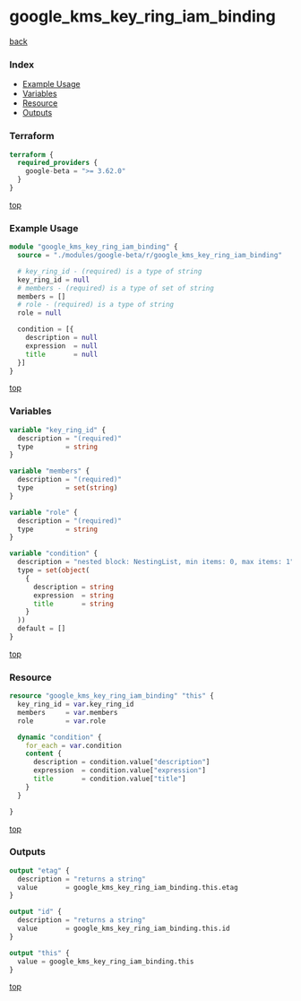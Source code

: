 # google_kms_key_ring_iam_binding

[back](../google-beta.md)

### Index

- [Example Usage](#example-usage)
- [Variables](#variables)
- [Resource](#resource)
- [Outputs](#outputs)

### Terraform

```terraform
terraform {
  required_providers {
    google-beta = ">= 3.62.0"
  }
}
```

[top](#index)

### Example Usage

```terraform
module "google_kms_key_ring_iam_binding" {
  source = "./modules/google-beta/r/google_kms_key_ring_iam_binding"

  # key_ring_id - (required) is a type of string
  key_ring_id = null
  # members - (required) is a type of set of string
  members = []
  # role - (required) is a type of string
  role = null

  condition = [{
    description = null
    expression  = null
    title       = null
  }]
}
```

[top](#index)

### Variables

```terraform
variable "key_ring_id" {
  description = "(required)"
  type        = string
}

variable "members" {
  description = "(required)"
  type        = set(string)
}

variable "role" {
  description = "(required)"
  type        = string
}

variable "condition" {
  description = "nested block: NestingList, min items: 0, max items: 1"
  type = set(object(
    {
      description = string
      expression  = string
      title       = string
    }
  ))
  default = []
}
```

[top](#index)

### Resource

```terraform
resource "google_kms_key_ring_iam_binding" "this" {
  key_ring_id = var.key_ring_id
  members     = var.members
  role        = var.role

  dynamic "condition" {
    for_each = var.condition
    content {
      description = condition.value["description"]
      expression  = condition.value["expression"]
      title       = condition.value["title"]
    }
  }

}
```

[top](#index)

### Outputs

```terraform
output "etag" {
  description = "returns a string"
  value       = google_kms_key_ring_iam_binding.this.etag
}

output "id" {
  description = "returns a string"
  value       = google_kms_key_ring_iam_binding.this.id
}

output "this" {
  value = google_kms_key_ring_iam_binding.this
}
```

[top](#index)